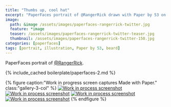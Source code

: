 ```yaml
---
title: "Thumbs up, cool hat"
excerpt: "PaperFaces portrait of @RangerRick drawn with Paper by 53 on an iPad."
image: 
  path: &image /assets/images/paperfaces-rangerrick-twitter.jpg 
  feature: *image
  teaser: /assets/images/paperfaces-rangerrick-twitter-teaser.jpg
  thumbnail: /assets/images/paperfaces-rangerrick-twitter-150.jpg
categories: [paperfaces]
tags: [portrait, illustration, Paper by 53, beard]
---
```


PaperFaces portrait of [@RangerRick](https://twitter.com/RangerRick).

{% include_cached boilerplate/paperfaces-2.md %}

{% figure caption:"Work in progress screen captures Made with Paper." class:"gallery-3-col" %}
[![Work in process screenshot](/assets/images/paperfaces-rangerrick-process-1-600.jpg)](/assets/images/paperfaces-rangerrick-process-1-lg.jpg) [![Work in process screenshot](/assets/images/paperfaces-rangerrick-process-2-600.jpg)](/assets/images/paperfaces-rangerrick-process-2-lg.jpg) [![Work in process screenshot](/assets/images/paperfaces-rangerrick-process-3-600.jpg)](/assets/images/paperfaces-rangerrick-process-3-lg.jpg) [![Work in process screenshot](/assets/images/paperfaces-rangerrick-process-4-600.jpg)](/assets/images/paperfaces-rangerrick-process-4-lg.jpg)
{% endfigure %}
